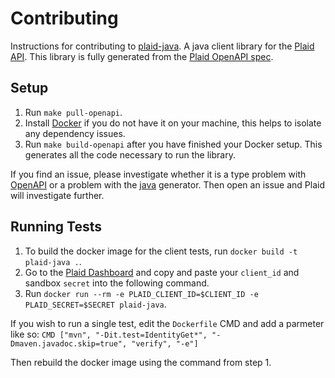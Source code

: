 # Contributing

Instructions for contributing to [plaid-java][1]. A java client library for the [Plaid API][2]. This library is fully generated from the [Plaid OpenAPI spec][3].

## Setup

1. Run `make pull-openapi`.
2. Install [Docker](https://docs.docker.com/desktop/) if you do not have it on your machine, this helps to isolate any dependency issues.
3. Run `make build-openapi` after you have finished your Docker setup. This generates all the code necessary to run the library.

If you find an issue, please investigate whether it is a type problem with [OpenAPI](3) or a problem with the [java](https://github.com/OpenAPITools/openapi-generator/blob/master/docs/generators/java.md) generator. Then open an issue and Plaid will investigate further.

## Running Tests

1. To build the docker image for the client tests, run `docker build -t plaid-java .`.
2. Go to the [Plaid Dashboard](https://dashboard.plaid.com/) and copy and paste your `client_id` and sandbox `secret` into the following command.
3. Run `docker run --rm -e PLAID_CLIENT_ID=$CLIENT_ID -e PLAID_SECRET=$SECRET plaid-java`.

If you wish to run a single test, edit the `Dockerfile` CMD and add a parmeter like so: `CMD ["mvn", "-Dit.test=IdentityGet*", "-Dmaven.javadoc.skip=true", "verify", "-e"]`

Then rebuild the docker image using the command from step 1.

[1]: https://github.com/plaid/plaid-java
[2]: https://plaid.com
[3]: https://github.com/plaid/plaid-openapi

